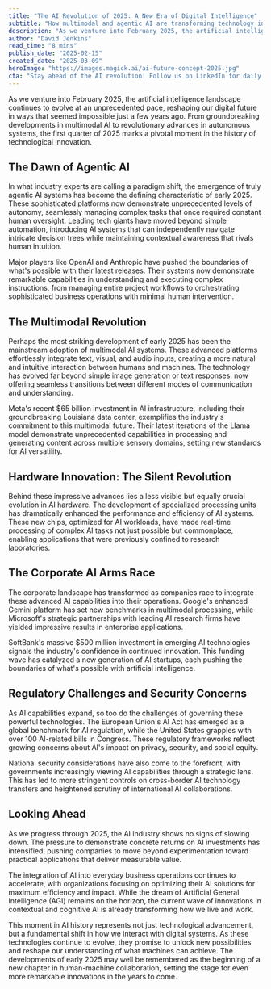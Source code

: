 ```yaml
---
title: "The AI Revolution of 2025: A New Era of Digital Intelligence"
subtitle: "How multimodal and agentic AI are transforming technology in 2025"
description: "As we venture into February 2025, the artificial intelligence landscape continues to evolve at an unprecedented pace, reshaping our digital future in ways that seemed impossible just a few years ago. From groundbreaking developments in multimodal AI to revolutionary advances in autonomous systems, the first quarter of 2025 marks a pivotal moment in the history of technological innovation."
author: "David Jenkins"
read_time: "8 mins"
publish_date: "2025-02-15"
created_date: "2025-03-09"
heroImage: "https://images.magick.ai/ai-future-concept-2025.jpg"
cta: "Stay ahead of the AI revolution! Follow us on LinkedIn for daily updates on the latest developments in artificial intelligence and join a community of forward-thinking tech enthusiasts."
---
```


As we venture into February 2025, the artificial intelligence landscape continues to evolve at an unprecedented pace, reshaping our digital future in ways that seemed impossible just a few years ago. From groundbreaking developments in multimodal AI to revolutionary advances in autonomous systems, the first quarter of 2025 marks a pivotal moment in the history of technological innovation.

## The Dawn of Agentic AI

In what industry experts are calling a paradigm shift, the emergence of truly agentic AI systems has become the defining characteristic of early 2025. These sophisticated platforms now demonstrate unprecedented levels of autonomy, seamlessly managing complex tasks that once required constant human oversight. Leading tech giants have moved beyond simple automation, introducing AI systems that can independently navigate intricate decision trees while maintaining contextual awareness that rivals human intuition.

Major players like OpenAI and Anthropic have pushed the boundaries of what's possible with their latest releases. Their systems now demonstrate remarkable capabilities in understanding and executing complex instructions, from managing entire project workflows to orchestrating sophisticated business operations with minimal human intervention.

## The Multimodal Revolution

Perhaps the most striking development of early 2025 has been the mainstream adoption of multimodal AI systems. These advanced platforms effortlessly integrate text, visual, and audio inputs, creating a more natural and intuitive interaction between humans and machines. The technology has evolved far beyond simple image generation or text responses, now offering seamless transitions between different modes of communication and understanding.

Meta's recent $65 billion investment in AI infrastructure, including their groundbreaking Louisiana data center, exemplifies the industry's commitment to this multimodal future. Their latest iterations of the Llama model demonstrate unprecedented capabilities in processing and generating content across multiple sensory domains, setting new standards for AI versatility.

## Hardware Innovation: The Silent Revolution

Behind these impressive advances lies a less visible but equally crucial evolution in AI hardware. The development of specialized processing units has dramatically enhanced the performance and efficiency of AI systems. These new chips, optimized for AI workloads, have made real-time processing of complex AI tasks not just possible but commonplace, enabling applications that were previously confined to research laboratories.

## The Corporate AI Arms Race

The corporate landscape has transformed as companies race to integrate these advanced AI capabilities into their operations. Google's enhanced Gemini platform has set new benchmarks in multimodal processing, while Microsoft's strategic partnerships with leading AI research firms have yielded impressive results in enterprise applications.

SoftBank's massive $500 million investment in emerging AI technologies signals the industry's confidence in continued innovation. This funding wave has catalyzed a new generation of AI startups, each pushing the boundaries of what's possible with artificial intelligence.

## Regulatory Challenges and Security Concerns

As AI capabilities expand, so too do the challenges of governing these powerful technologies. The European Union's AI Act has emerged as a global benchmark for AI regulation, while the United States grapples with over 100 AI-related bills in Congress. These regulatory frameworks reflect growing concerns about AI's impact on privacy, security, and social equity.

National security considerations have also come to the forefront, with governments increasingly viewing AI capabilities through a strategic lens. This has led to more stringent controls on cross-border AI technology transfers and heightened scrutiny of international AI collaborations.

## Looking Ahead

As we progress through 2025, the AI industry shows no signs of slowing down. The pressure to demonstrate concrete returns on AI investments has intensified, pushing companies to move beyond experimentation toward practical applications that deliver measurable value.

The integration of AI into everyday business operations continues to accelerate, with organizations focusing on optimizing their AI solutions for maximum efficiency and impact. While the dream of Artificial General Intelligence (AGI) remains on the horizon, the current wave of innovations in contextual and cognitive AI is already transforming how we live and work.

This moment in AI history represents not just technological advancement, but a fundamental shift in how we interact with digital systems. As these technologies continue to evolve, they promise to unlock new possibilities and reshape our understanding of what machines can achieve. The developments of early 2025 may well be remembered as the beginning of a new chapter in human-machine collaboration, setting the stage for even more remarkable innovations in the years to come.